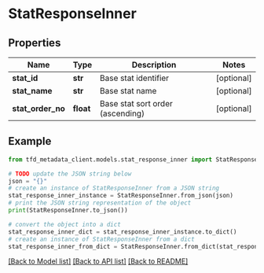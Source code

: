 # StatResponseInner


## Properties

Name | Type | Description | Notes
------------ | ------------- | ------------- | -------------
**stat_id** | **str** | Base stat identifier | [optional] 
**stat_name** | **str** | Base stat name | [optional] 
**stat_order_no** | **float** | Base stat sort order (ascending) | [optional] 

## Example

```python
from tfd_metadata_client.models.stat_response_inner import StatResponseInner

# TODO update the JSON string below
json = "{}"
# create an instance of StatResponseInner from a JSON string
stat_response_inner_instance = StatResponseInner.from_json(json)
# print the JSON string representation of the object
print(StatResponseInner.to_json())

# convert the object into a dict
stat_response_inner_dict = stat_response_inner_instance.to_dict()
# create an instance of StatResponseInner from a dict
stat_response_inner_from_dict = StatResponseInner.from_dict(stat_response_inner_dict)
```
[[Back to Model list]](../README.md#documentation-for-models) [[Back to API list]](../README.md#documentation-for-api-endpoints) [[Back to README]](../README.md)


